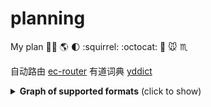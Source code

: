 # planning
My plan 🌟😀 🌎 🌓 :squirrel:  :octocat:  ​:dog:​ ​:mouse:​  ​:scorpius:​



自动路由 [ec-router](https://github.com/tim1020/ec-router/blob/master/README_CN.md)
有道词典 [yddict](https://github.com/kenshinji/yddict)


<details>
    <summary><b>Graph of supported formats</b> (click to show)</summary>
</details>



